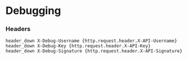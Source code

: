 # Debugging

### Headers
```text
header_down X-Debug-Username {http.request.header.X-API-Username}
header_down X-Debug-Key {http.request.header.X-API-Key}
header_down X-Debug-Signature {http.request.header.X-API-Signature}
```
